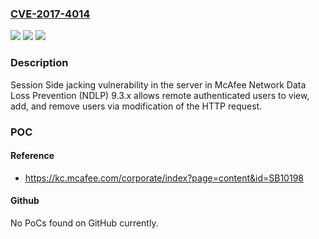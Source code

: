 ### [CVE-2017-4014](https://cve.mitre.org/cgi-bin/cvename.cgi?name=CVE-2017-4014)
![](https://img.shields.io/static/v1?label=Product&message=Network%20Data%20Loss%20Prevention%20(NDLP)&color=blue)
![](https://img.shields.io/static/v1?label=Version&message=n%2Fa&color=blue)
![](https://img.shields.io/static/v1?label=Vulnerability&message=Session%20Side%20jacking%20vulnerability&color=brighgreen)

### Description

Session Side jacking vulnerability in the server in McAfee Network Data Loss Prevention (NDLP) 9.3.x allows remote authenticated users to view, add, and remove users via modification of the HTTP request.

### POC

#### Reference
- https://kc.mcafee.com/corporate/index?page=content&id=SB10198

#### Github
No PoCs found on GitHub currently.


